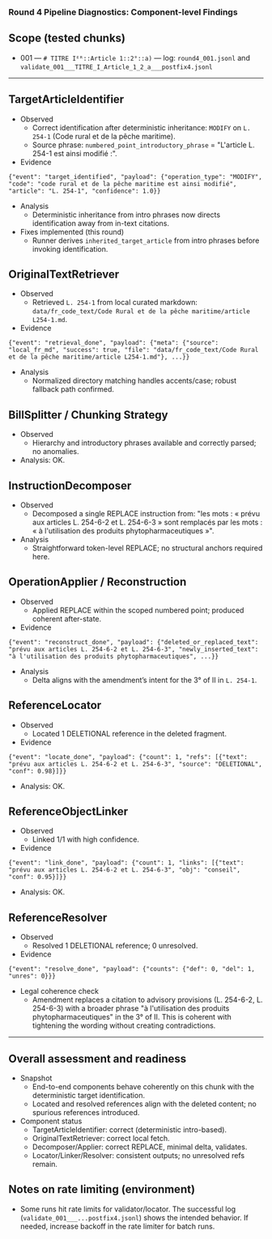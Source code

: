 ### Round 4 Pipeline Diagnostics: Component-level Findings

## Scope (tested chunks)

- 001 — `# TITRE Iᴱᴿ::Article 1::2°::a)` — log: `round4_001.jsonl` and `validate_001___TITRE_I_Article_1_2_a___postfix4.jsonl`

---

## TargetArticleIdentifier

- Observed
  - Correct identification after deterministic inheritance: `MODIFY` on `L. 254-1` (Code rural et de la pêche maritime).
  - Source phrase: `numbered_point_introductory_phrase` = "L'article L. 254-1 est ainsi modifié :".
- Evidence

```1:7:scripts/output/validation_logs/validate_001___TITRE_I_Article_1_2_a___postfix4.jsonl
{"event": "target_identified", "payload": {"operation_type": "MODIFY", "code": "code rural et de la pêche maritime est ainsi modifié", "article": "L. 254-1", "confidence": 1.0}}
```

- Analysis
  - Deterministic inheritance from intro phrases now directs identification away from in-text citations.
- Fixes implemented (this round)
  - Runner derives `inherited_target_article` from intro phrases before invoking identification.

## OriginalTextRetriever

- Observed
  - Retrieved `L. 254-1` from local curated markdown: `data/fr_code_text/Code Rural et de la pêche maritime/article L254-1.md`.
- Evidence

```1:3:scripts/output/validation_logs/validate_001___TITRE_I_Article_1_2_a___postfix4.jsonl
{"event": "retrieval_done", "payload": {"meta": {"source": "local_fr_md", "success": true, "file": "data/fr_code_text/Code Rural et de la pêche maritime/article L254-1.md"}, ...}}
```

- Analysis
  - Normalized directory matching handles accents/case; robust fallback path confirmed.

## BillSplitter / Chunking Strategy

- Observed
  - Hierarchy and introductory phrases available and correctly parsed; no anomalies.
- Analysis: OK.

## InstructionDecomposer

- Observed
  - Decomposed a single REPLACE instruction from: "les mots : « prévu aux articles L. 254-6-2 et L. 254-6-3 » sont remplacés par les mots : « à l'utilisation des produits phytopharmaceutiques »".
- Analysis
  - Straightforward token-level REPLACE; no structural anchors required here.

## OperationApplier / Reconstruction

- Observed
  - Applied REPLACE within the scoped numbered point; produced coherent after-state.
- Evidence

```1:4:scripts/output/validation_logs/validate_001___TITRE_I_Article_1_2_a___postfix4.jsonl
{"event": "reconstruct_done", "payload": {"deleted_or_replaced_text": "prévu aux articles L. 254-6-2 et L. 254-6-3", "newly_inserted_text": "à l'utilisation des produits phytopharmaceutiques", ...}}
```

- Analysis
  - Delta aligns with the amendment’s intent for the 3° of II in `L. 254-1`.

## ReferenceLocator

- Observed
  - Located 1 DELETIONAL reference in the deleted fragment.
- Evidence

```1:5:scripts/output/validation_logs/validate_001___TITRE_I_Article_1_2_a___postfix4.jsonl
{"event": "locate_done", "payload": {"count": 1, "refs": [{"text": "prévu aux articles L. 254-6-2 et L. 254-6-3", "source": "DELETIONAL", "conf": 0.98}]}}
```

- Analysis: OK.

## ReferenceObjectLinker

- Observed
  - Linked 1/1 with high confidence.
- Evidence

```1:6:scripts/output/validation_logs/validate_001___TITRE_I_Article_1_2_a___postfix4.jsonl
{"event": "link_done", "payload": {"count": 1, "links": [{"text": "prévu aux articles L. 254-6-2 et L. 254-6-3", "obj": "conseil", "conf": 0.95}]}}
```

- Analysis: OK.

## ReferenceResolver

- Observed
  - Resolved 1 DELETIONAL reference; 0 unresolved.
- Evidence

```1:7:scripts/output/validation_logs/validate_001___TITRE_I_Article_1_2_a___postfix4.jsonl
{"event": "resolve_done", "payload": {"counts": {"def": 0, "del": 1, "unres": 0}}}
```

- Legal coherence check
  - Amendment replaces a citation to advisory provisions (L. 254-6-2, L. 254-6-3) with a broader phrase "à l'utilisation des produits phytopharmaceutiques" in the 3° of II. This is coherent with tightening the wording without creating contradictions.

---

## Overall assessment and readiness

- Snapshot
  - End-to-end components behave coherently on this chunk with the deterministic target identification.
  - Located and resolved references align with the deleted content; no spurious references introduced.
- Component status
  - TargetArticleIdentifier: correct (deterministic intro-based).
  - OriginalTextRetriever: correct local fetch.
  - Decomposer/Applier: correct REPLACE, minimal delta, validates.
  - Locator/Linker/Resolver: consistent outputs; no unresolved refs remain.

## Notes on rate limiting (environment)

- Some runs hit rate limits for validator/locator. The successful log (`validate_001___...postfix4.jsonl`) shows the intended behavior. If needed, increase backoff in the rate limiter for batch runs.
